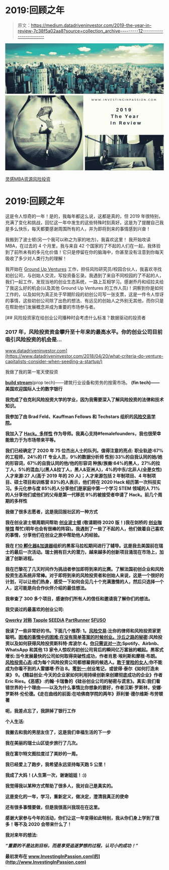 # 2019:回顾之年

> 原文：<https://medium.datadriveninvestor.com/2019-the-year-in-review-7c38f5a02aa8?source=collection_archive---------12----------------------->

![](img/b6760d15276093ab02a627d3fb77fbc6.png)

[灵感](https://investinginpassion.com/category/inspirations/)[MBA](https://investinginpassion.com/category/mba/)[资源](https://investinginpassion.com/category/resources/)[风险投资](https://investinginpassion.com/category/venture-capital/)

# 2019:回顾之年

这是令人惊奇的一年！是的，我每年都这么说，这都是真的，但 2019 年很特别，充满了变化和挑战，回忆这一年中发生的这些特殊时刻真好。这是为了提醒自己我是多么快乐，每天都要感谢周围所有的人，并为即将到来的事情感到兴奋！

我搬到了波士顿(另一个我可以称之为家的地方)，我喜欢这里！
我开始攻读 MBA，在过去的 4 个月里，我与来自 42 个国家的了不起的人们在一起，我体验到了前所未有的多元化价值！它只是停留在你的脑海中，你甚至没有注意到你每天吸收了多少对人类行为的理解！

我开始在 [Ground Up Ventures](https://www.groundup.vc/) 工作，担任风险研究员/校园合伙人，我喜欢寻找初创公司，与创始人交流，写投资备忘录。我遇到了来自不同校园的了不起的人，我们一起工作，发现当地的创业生态系统，一路上互相学习。感谢乔丹和绍拉夫给了我这么好的机会(以及其他 Ground Up Ventures 的工作人员)！洞察到你是如何工作的，以及如何为真正处于早期阶段的初创公司写一张支票，这是一件令人惊讶的事情，这些初创公司除了出色的想法、有远见的创始人之外别无其他，而你只是在帮助他们发展概念并成为重要的市场参与者。

[](https://www.datadriveninvestor.com/2018/04/20/what-criteria-do-venture-capitalists-consider-when-seeding-a-startup/) [## 风险投资家在给创业公司播种时会考虑什么标准？数据驱动的投资者

### 2017 年，风险投资资金攀升至十年来的最高水平。你的创业公司目前吸引风险投资的机会是…

www.datadriveninvestor.com](https://www.datadriveninvestor.com/2018/04/20/what-criteria-do-venture-capitalists-consider-when-seeding-a-startup/) 

我做了我的第一笔天使投资

[**build stream**](https://www.crunchbase.com/organization/buildstream)(prop tech)——建筑行业设备和劳务的按需市场。
[](https://sablecard.com/)**(fin tech)——美国欢迎国际人士的数字银行**

**我完成了伯克利风险投资大学的学业，因为我需要深入了解风险投资的法律和技术知识。**

**我参加了由 Brad Feld、Kauffman Fellows 和 Techstars 组织的[风险交易学院](https://www.kauffmanfellows.org/journal_posts/venture-deals-online-course-spring-2019-registration-is-open)。**

**我加入了 [**Hack。多样性**](https://hackdiversity.com/) **作为导师**。我真心支持#femalefounders，我也很荣幸能致力于为市场带来平等。**

**我们已经确定了 2020 年 75 位杰出人士的队列。值得注意的亮点:
职业轨迹:67%的工程师，24%的 IT 专业人员，9%的数据分析师
性别:33%的自我认同的她/她的形容词，67%的自我认同的他/他的形容词
种族/族裔:64%的黑人，27%的拉丁人，5%的混血儿(黑人&拉丁人，黑人&亚洲人)，4%的中东/北非人(全是女性)
人才来源:27 人(高于 2019 年的 20 人)；人才来源包括 2 年制项目、4 年制项目、硕士项目和训练营
83%的人表示，他们将在 2020 Hack 经历第一次科技实习。多元化参与度
85%的人分享他们是家庭中第一个学习 STEM 领域的人
71%的人分享他们或他们的父母是第一代移民
9%的被接受者申请了 Hack。前几个周期的多样性**

**我做了很多志愿者，这是我回报社区的一种方式**

**我在创业波士顿周期间帮助 [**创业波士顿**](http://startupbos.org/) (敬请期待 2020 版！)我在剑桥的 [**创业咖啡馆**](https://venturecafecambridge.org/) 帮忙(明年也会有很棒的阵容)。我遇到了一些了不起的人，他们做着自己喜欢的事情，分享他们在创业之旅中帮助他人的经验。**

**我在 [F10 孵化器&加速器](https://www.f10.ch/)组织的黑客马拉松期间进行了辅导。这是我去美国前在瑞士的最后一次活动。瑞士拥有巨大的潜力，越来越多的创新项目涌现在市场上，加速了创新进程。**

**我在巴黎花了几天时间作为挑战者参加即将到来的比赛。了解法国初创企业和风险投资生态系统非常棒。对于即将到来的风险投资者和创始人来说，这是一个很好的计划，可以让他们热身，感受一下如何会见几十个充满激情的人，然后只选择一个人，这可能是向合作伙伴介绍的最佳想法。**

**我审查了 300 多个项目，感谢你们所有人的信任和邀请我了解你们的想法。**

**我交谈过的最喜欢的创业公司:**

**[Qwerky](https://www.qwerky.co/)
[对称](https://symmetrical.ai/media/)
[Tapple](https://about.tapple.io/)
[SEEDiA](https://seedia.city/)
[PartRunner](https://getpartrunner.com/)
[SFUSO](https://sfuso.club/)**

**我读了一些非常好的书。下面几个推荐:
1。[风险交易](https://amzn.to/397tPra):比你的律师和风险投资家更聪明。[困难的事情中的困难:在没有简单答案的时候创业。](https://amzn.to/2SoPx4a)[沙丘之路的秘密](https://amzn.to/2QezTpmhttps://amzn.to/2QezTpm):风险投资以及如何获得风险投资斯科特·库波尔
4。[你只需说对一次:](https://amzn.to/2tOoHbo)Spotify、Airbnb、WhatsApp 和其他 13 家令人惊叹的初创公司背后的瞬间亿万富翁的崛起。黑客式增长:当今发展最快的公司如何取得突破性成功，作者肖恩·埃利斯和摩根·布朗。[风险投资心态](https://amzn.to/2PSNX8L):成为每个风险投资公司都想雇佣的候选人。[敢于冒险的女人:](https://amzn.to/2rpAewZ)你不能成为你看不到的人雷娜塔·乔治
8。[零到一:](https://amzn.to/2PVgRoV)创业笔记，或彼得·泰尔《如何打造未来》
9。《精益创业:今天的企业家如何利用持续创新来创建彻底成功的企业》作者 Eric Ries。《恶感》:约翰·卡瑞鲁的《硅谷创业公司的秘密与谎言》。真实:我们看错世界的十个理由——以及为什么事情比你想象的要好，作者汉斯·罗斯林，安娜·罗斯林·伦伦德。《走在曲线的前面:在哈佛商学院的两年》菲利普·德尔维斯·布劳顿著**

**呃，我差点忘了，我辞掉了银行工作**

****个人生活:****

**我搬去和我的男朋友住了，这是我们幸福生活的下一步**

**我在美丽的瑞士山区徒步旅行了几次。**

**我在富尔特文图拉度过了美妙的一周。**

**我已经爱上了跑步，我希望永远坚持每天跑 5 公里！**

**我成了大妈！(人生第一次，谢谢姐姐！:))**

**我觉得我以某种方式帮助了很多人，我对自己是真实的。**

**这是变化的一年，学习，重新定义，做决定，澄清我真正的使命**

**还有很多事情要做，但是我很高兴我现在在这里。**

**感谢大家参与今年的活动，你们让这一年变得如此特别，我从你们身上学到了很多！等不及 2020 会带来什么了！**

****我对来年的想法:****

***“重要的不是达到目标，而是享受追逐梦想的过程，认可小的成功！”***

**最初发布在 www.InvestingInPassion.com[的](http://www.InvestingInPassion.com)**